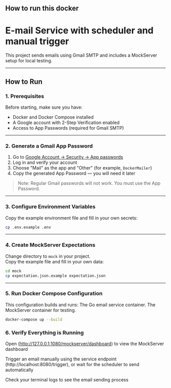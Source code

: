 ## How to run this docker

# E-mail Service with scheduler and manual trigger

This project sends emails using Gmail SMTP and includes a MockServer setup for local testing.

---

## How to Run

### 1. Prerequisites

Before starting, make sure you have:

- Docker and Docker Compose installed
- A Google account with 2-Step Verification enabled
- Access to App Passwords (required for Gmail SMTP)

---

### 2. Generate a Gmail App Password

1. Go to [Google Account → Security → App passwords](https://myaccount.google.com/apppasswords)
2. Log in and verify your account
3. Choose "Mail" as the app and "Other" (for example, `DockerMailer`)
4. Copy the generated App Password — you will need it later

> Note: Regular Gmail passwords will not work. You must use the App Password.

---

### 3. Configure Environment Variables

Copy the example environment file and fill in your own secrets:

```bash
cp .env.example .env
```

---

### 4. Create MockServer Expectations

Change directory to `mock` in your project.  
Copy the example file and fill in your own data:

```bash
cd mock
cp expectation.json.example expectation.json
```

---

### 5. Run Docker Compose Configuration

This configuration builds and runs:
The Go email service container.
The MockServer container for testing.

```bash
docker-compose up --build
```

### 6. Verify Everything is Running

Open (http://127.0.0.1:1080/mockserver/dashboard) to view the MockServer dashboard

Trigger an email manually using the service endpoint (http://localhost:8080/trigger), or wait for the scheduler to send automatically

Check your terminal logs to see the email sending process
